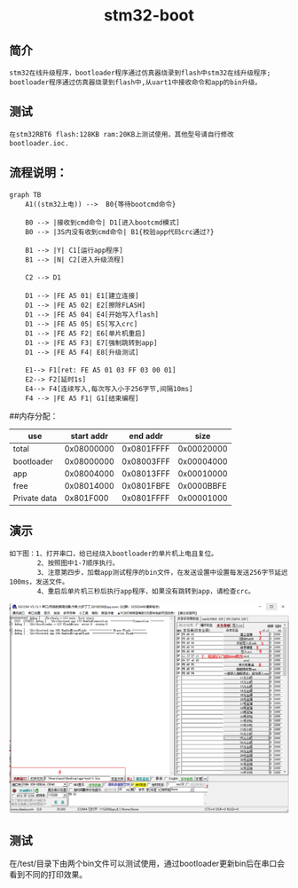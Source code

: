 # <center>stm32-boot</center>
## 简介
    stm32在线升级程序，bootloader程序通过仿真器烧录到flash中stm32在线升级程序;  
	bootloader程序通过仿真器烧录到flash中,从uart1中接收命令和app的bin升级。
## 测试
    在stm32RBT6 flash:128KB ram:20KB上测试使用，其他型号请自行修改bootloader.ioc.

## 流程说明： 
```
graph TB
    A1((stm32上电)) -->  B0{等待bootcmd命令}

    B0 --> |接收到cmd命令| D1[进入bootcmd模式] 
    B0 --> |3S内没有收到cmd命令| B1{校验app代码crc通过?}

    B1 --> |Y| C1[运行app程序]
    B1 --> |N| C2[进入升级流程]
    
    C2 --> D1

    D1 --> |FE A5 01| E1[建立连接] 
    D1 --> |FE A5 02| E2[擦除FLASH] 
    D1 --> |FE A5 04| E4[开始写入flash] 
    D1 --> |FE A5 05| E5[写入crc] 
    D1 --> |FE A5 F2| E6[单片机重启] 
    D1 --> |FE A5 F3| E7[强制跳转到app] 
    D1 --> |FE A5 F4| E8[升级测试] 

    E1--> F1[ret: FE A5 01 03 FF 03 00 01]
    E2--> F2[延时1s]
    E4--> F4[连续写入,每次写入小于256字节,间隔10ms]
    F4 --> |FE A5 F1| G1[结束编程] 
```

##内存分配：

use | start addr | end addr | size
---|---|---|---
total| 0x08000000 | 0x0801FFFF |0x00020000
bootloader | 0x08000000 | 0x08003FFF |0x00004000
app| 0x08004000 | 0x08013FFF |0x00010000
free| 0x08014000 | 0x0801FBFE |0x0000BBFE
Private data| 0x801F000 | 0x0801FFFF |0x00001000

## 演示
    如下图：1、打开串口，给已经烧入bootloader的单片机上电且复位。
           2、按照图中1-7顺序执行。
           3、注意第四步，加载app测试程序的bin文件，在发送设置中设置每发送256字节延迟100ms，发送文件。
           4、重启后单片机三秒后执行app程序，如果没有跳转到app，请检查crc。
![演示](https://github.com/dengbaoan/stm32-boot/blob/master/docs/test.PNG)

## 测试
   在/test/目录下由两个bin文件可以测试使用，通过bootloader更新bin后在串口会看到不同的打印效果。
